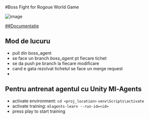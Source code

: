 #Boss Fight for Rogoue World Game

![image](https://user-images.githubusercontent.com/61518083/151599994-fd5be76b-6a78-47cf-9d24-d065663db73a.png)

[##Documentatie](https://docs.google.com/document/d/1fTSAD2opOUbuOsiMe2lQh4P3cr1I8Pz5_eJTypctPNc/edit#)

## Mod de lucuru
- pull din boss_agent
- se face un branch *boss_agent* pt fiecare tichet
- se da push pe branch la fiecare modificare
- cand e gata rezolvat tichetul se face un merge request
- 
## Pentru antrenat agentul cu Unity Ml-Agents
- activate environment: `cd <proj_location>` 
                         `venv\Scripts\activate`
- activate training: `mlagents-learn --run-id=<id>`
- press play to start training

